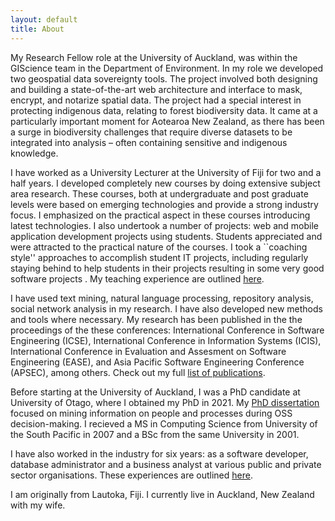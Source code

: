 ```yaml
---
layout: default
title: About
---
```


My Research Fellow role at the University of Auckland, was within the GIScience team in the Department of Environment. In my role we developed two geospatial data sovereignty tools. The project involved both designing and building a state-of-the-art web architecture and interface to mask, encrypt, and notarize spatial data. The project had a special interest in protecting indigenous data, relating to forest biodiversity data. It came at a particularly important moment for Aotearoa New Zealand, as there has been a surge in biodiversity challenges that require diverse datasets to be integrated into analysis – often containing sensitive and indigenous knowledge.

I have worked as a University Lecturer at the University of Fiji for two and a half years. I developed completely new courses by doing extensive subject area research. These courses, both at undergraduate and post graduate levels were based on emerging technologies and provide a strong industry focus. I emphasized on the practical aspect in these courses introducing latest technologies. I also undertook a number of projects: web and mobile application development projects using students. Students appreciated and were attracted to the practical nature of the courses. I took a ``coaching style'' approaches to accomplish student IT projects, including regularly staying behind to help students in their projects resulting in some very good software projects .
My teaching experience are outlined <a href="/teaching.html">here</a>.

I have used text mining, natural language processing, repository analysis, social network analysis in my research. I have also developed new methods and tools where necessary. My research has been published in the the proceedings of the these conferences: International Conference in Software Engineering (ICSE), International Conference in Information Systems (ICIS), International Conference in Evaluation and Assesment on Software Engineering (EASE), and Asia Pacific Software Engineering Conference (APSEC), among others. Check out my full <a href="/publications.html">list of publications</a>.<br>

Before starting at the University of Auckland, I was a PhD candidate at University of Otago, where I obtained my PhD in 2021.
My <a href="https://ourarchive.otago.ac.nz/handle/10523/10895" target="_blank">PhD dissertation</a> focused on mining information on people and processes during OSS decision-making. I recieved a MS in Computing Science from University of the South Pacific in 2007 and a BSc from the same University in 2001.<br>

I have also worked in the industry for six years: as a software developer, database administrator and a business analyst at various public and private sector organisations.  These experiences are outlined <a href="/industry.html">here</a>.

I am  originally from Lautoka, Fiji. I currently live in Auckland, New Zealand with my wife.<br>
